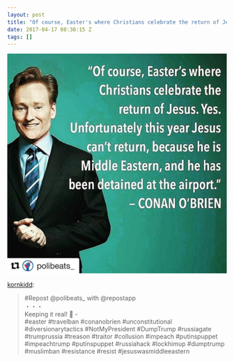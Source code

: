 ```yaml
---
layout: post
title: "Of course, Easter's where Christians celebrate the return of Jesus..."
date: 2017-04-17 08:30:15 Z
tags: []
---
```

![](/media/2017/04/159671020712.jpg)

[kornkidd](http://kornkidd.tumblr.com/post/159643949146/repost-polibeats-with-repostapp-keeping):

> #Repost @polibeats\_ with @repostapp  
> ・・・  
> Keeping it real! 💯 -  
> #easter #travelban #conanobrien #unconstitutional #diversionarytactics #NotMyPresident #DumpTrump #russiagate #trumprussia #treason #traitor #collusion #impeach #putinspuppet #impeachtrump #putinspuppet #russiahack #lockhimup #dumptrump #muslimban #resistance #resist #jesuswasmiddleeastern
